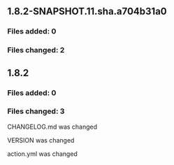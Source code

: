 ## 1.8.2-SNAPSHOT.11.sha.a704b31a0

### Files added: 0

### Files changed: 2


## 1.8.2

### Files added: 0

### Files changed: 3

CHANGELOG.md was changed

VERSION was changed

action.yml was changed


